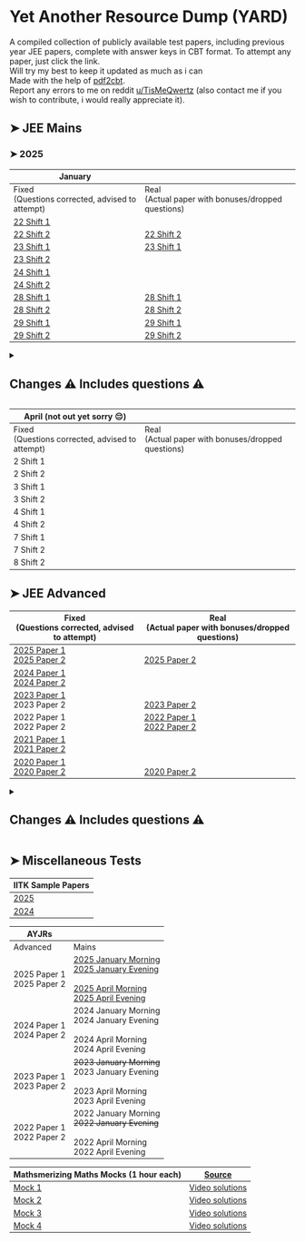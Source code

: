 # Yet Another Resource Dump (YARD)
A compiled collection of publicly available test papers, including previous year JEE papers, complete with answer keys in CBT format. To attempt any paper, just click the link.
<br>Will try my best to keep it updated as much as i can
<br>Made with the help of [pdf2cbt](https://pdf2cbt.vercel.app/).
<br>Report any errors to me on reddit [u/TisMeQwertz](https://www.reddit.com/user/TisMeQwertz/) (also contact me if you wish to contribute, i would really appreciate it).
## ➤ JEE Mains

### ➤ 2025
| January                                                |                                                       |
| ------------------------------------------------------ | ----------------------------------------------------- |
| Fixed<br>(Questions corrected, advised to attempt) | Real<br>(Actual paper with bonuses/dropped questions) |
| [22 Shift 1](https://pdf2cbt.vercel.app/cbt/interface/?zipurl=https://github.com/QwertzG/JEEMain-UA/blob/main/2025-J-22s1.zip)                                             |                                                       |
| [22 Shift 2](https://pdf2cbt.vercel.app/cbt/interface/?zipurl=https://github.com/QwertzG/JEEMain-UA/blob/main/2025-J-22s2-fixed.zip)                                             | [22 Shift 2](https://pdf2cbt.vercel.app/cbt/interface/?zipurl=https://github.com/QwertzG/JEEMain-UA/blob/main/2025-J-22s2-real.zip)                                            |
| [23 Shift 1](https://pdf2cbt.vercel.app/cbt/interface/?zipurl=https://github.com/QwertzG/JEEMain-UA/blob/main/2025-J-23s1-fixed.zip)                                             | [23 Shift 1](https://pdf2cbt.vercel.app/cbt/interface/?zipurl=https://github.com/QwertzG/JEEMain-UA/blob/main/2025-J-23s1-real.zip)                                            |
| [23 Shift 2](https://pdf2cbt.vercel.app/cbt/interface/?zipurl=https://github.com/QwertzG/JEEMain-UA/blob/main/2025-J-23s2.zip)                                             |                                                       |
| [24 Shift 1](https://pdf2cbt.vercel.app/cbt/interface/?zipurl=https://github.com/QwertzG/JEEMain-UA/blob/main/2025-J-24s1.zip)                                             |                                                       |
| [24 Shift 2](https://pdf2cbt.vercel.app/cbt/interface/?zipurl=https://github.com/QwertzG/JEEMain-UA/blob/main/2025-J-24s2.zip)                                             |                                                       |
| [28 Shift 1](https://pdf2cbt.vercel.app/cbt/interface/?zipurl=https://github.com/QwertzG/JEEMain-UA/blob/main/2025-J-28s1-fixed.zip)                                             | [28 Shift 1](https://pdf2cbt.vercel.app/cbt/interface/?zipurl=https://github.com/QwertzG/JEEMain-UA/blob/main/2025-J-28s1-real.zip)                                            |
| [28 Shift 2](https://pdf2cbt.vercel.app/cbt/interface/?zipurl=https://github.com/QwertzG/JEEMain-UA/blob/main/2025-J-28s2-fixed.zip)                                             | [28 Shift 2](https://pdf2cbt.vercel.app/cbt/interface/?zipurl=https://github.com/QwertzG/JEEMain-UA/blob/main/2025-J-28s2-real.zip)                                            |
| [29 Shift 1](https://pdf2cbt.vercel.app/cbt/interface/?zipurl=https://github.com/QwertzG/JEEMain-UA/blob/main/2025-J-29s1-fixed.zip)                                             | [29 Shift 1](https://pdf2cbt.vercel.app/cbt/interface/?zipurl=https://github.com/QwertzG/JEEMain-UA/blob/main/2025-J-29s1-real.zip)                                            |
| [29 Shift 2](https://pdf2cbt.vercel.app/cbt/interface/?zipurl=https://github.com/QwertzG/JEEMain-UA/blob/main/reup2025-J-29s2-fixed.zip)                                             | [29 Shift 2](https://pdf2cbt.vercel.app/cbt/interface/?zipurl=https://github.com/QwertzG/JEEMain-UA/blob/main/reup2025-J-29s2-real.zip)                                            |

<details>
  <summary><h2> Changes ⚠️ Includes questions ⚠️ </h2></summary>
  
  ### ➤ 22 Shift 2
  Real question (Dropped)
  ![Real question](https://github.com/QwertzG/Test/blob/main/2025-J-22s2-real.png)

  Corrected quesiton
  ![Corrected question](https://github.com/QwertzG/Test/blob/main/2025-J-22s2-fixed.png)

 ### ➤ 23 Shift 1
  Real question (Dropped)
  ![Real question](https://github.com/QwertzG/Test/blob/main/2025-J-23s1-real.png)

  Corrected quesiton
  ![Corrected question](https://github.com/QwertzG/Test/blob/main/2025-J-23s1-fixed.png)

 ### ➤ 28 Shift 1
  Real question (Multiple correct)
  ![Real question](https://github.com/QwertzG/Test/blob/main/2025-J-28s1-real.png)

  Corrected quesiton
  <br>![Corrected question](https://github.com/QwertzG/Test/blob/main/2025-J-28s1-fixed.png)

 ### ➤ 28 Shift 2
  Real question (Dropped)
  ![Real question](https://github.com/QwertzG/Test/blob/main/2025-J-28s2-real.png)

  Corrected quesiton
  ![Corrected question](https://github.com/QwertzG/Test/blob/main/2025-J-28s2-fixed.png)

  
 ### ➤ 29 Shift 1
  Real question (Dropped)
  ![Real question](https://github.com/QwertzG/Test/blob/main/2025-J-29s1-real.png)

  Corrected quesiton
  ![Corrected question](https://github.com/QwertzG/Test/blob/main/2025-J-29s1-fixed.png)

   ### ➤ 29 Shift 2
  Real question (Dropped)
  ![Real question](https://github.com/QwertzG/Test/blob/main/2025-J-29s2-real-10.png)

  Corrected quesiton
  ![Corrected question](https://github.com/QwertzG/Test/blob/main/2025-J-29s2-fixed-10.png)


  Real question (Dropped)
  ![Real question](https://github.com/QwertzG/Test/blob/main/2025-J-29s2-real-43.png)

  Corrected quesiton
  ![Corrected question](https://github.com/QwertzG/Test/blob/main/2025-J-29s2-fixed-43.png)
</details>

| April (not out yet sorry 😔)                                                  |                                                       |
| ------------------------------------------------------ | ----------------------------------------------------- |
| Fixed<br>(Questions corrected, advised to attempt) | Real<br>(Actual paper with bonuses/dropped questions) |
| 2 Shift 1                                              |                                                       |
| 2 Shift 2                                              |                                                       |
| 3 Shift 1                                              |                                                       |
| 3 Shift 2                                              |                                                       |
| 4 Shift 1                                              |                                                       |
| 4 Shift 2                                              |                                                       |
| 7 Shift 1                                              |                                                       |
| 7 Shift 2                                              |                                                       |
| 8 Shift 2                                              |                                                       |

## ➤ JEE Advanced
| Fixed<br>(Questions corrected, advised to attempt)| Real<br>(Actual paper with bonuses/dropped questions)|
| ------------------------------| -------------------------------------------------- |
| [2025 Paper 1](https://pdf2cbt.vercel.app/cbt/interface/?zipurl=https://github.com/QwertzG/pdf2cbt-uploads/blob/main/JA-PYQ-2025-1.zip)<br>[2025 Paper 2](https://pdf2cbt.vercel.app/cbt/interface/?zipurl=https://github.com/QwertzG/pdf2cbt-uploads/blob/main/JA-PYQ-2025-P2-fixed.zip) | <br>[2025 Paper 2](https://pdf2cbt.vercel.app/cbt/interface/?zipurl=https://github.com/QwertzG/pdf2cbt-uploads/blob/main/JA-PYQ-2025-P2.zip)|
| [2024 Paper 1](https://pdf2cbt.vercel.app/cbt/interface/?zipurl=https://github.com/QwertzG/pdf2cbt-uploads/blob/main/JA-PYQ-2024-P1.zip)<br>[2024 Paper 2](https://pdf2cbt.vercel.app/cbt/interface/?zipurl=https://github.com/QwertzG/pdf2cbt-uploads/blob/main/JA-PYQ-2024-P2.zip)||
| [2023 Paper 1](https://pdf2cbt.vercel.app/cbt/interface/?zipurl=https://github.com/QwertzG/pdf2cbt-uploads/blob/main/JA-PYQ-2023-1.zip)<br>2023 Paper 2                                                                                                                                   | <br>[2023 Paper 2](https://pdf2cbt.vercel.app/cbt/interface/?zipurl=https://github.com/QwertzG/pdf2cbt-uploads/blob/main/JA-PYQ-2023-2.zip)                                                                                                                                        |
| 2022 Paper 1<br>2022 Paper 2                                                                                                                                                                                                                                                              | [2022 Paper 1](https://pdf2cbt.vercel.app/cbt/interface/?zipurl=https://github.com/QwertzG/pdf2cbt-uploads/blob/main/JA-PYQ-2022-1.zip)<br>[2022 Paper 2](https://pdf2cbt.vercel.app/cbt/interface/?zipurl=https://github.com/QwertzG/pdf2cbt-uploads/blob/main/JA-PYQ-2022-2.zip) |
| [2021 Paper 1](https://pdf2cbt.vercel.app/cbt/interface/?zipurl=https://github.com/QwertzG/pdf2cbt-uploads/blob/main/JA-PYQ-2021-P1.zip)<br>[2021 Paper 2](https://pdf2cbt.vercel.app/cbt/interface/?zipurl=https://github.com/QwertzG/pdf2cbt-uploads/blob/main/JA-PYQ-2021-P2.zip)      |                                                                                                                                                                                                                                                                                    |
| [2020 Paper 1](https://pdf2cbt.vercel.app/cbt/interface/?zipurl=https://github.com/QwertzG/pdf2cbt-uploads/blob/main/JA-PYQ-2020-P1.zip)<br>[2020 Paper 2](https://pdf2cbt.vercel.app/cbt/interface/?zipurl=https://github.com/QwertzG/pdf2cbt-uploads/blob/main/JA-PYQ-2020-P2-fixed.zip)                                                                                                                                  | <br>[2020 Paper 2](https://pdf2cbt.vercel.app/cbt/interface/?zipurl=https://github.com/QwertzG/pdf2cbt-uploads/blob/main/JA-PYQ-2020-P2.zip)                                                                                                                                       |

<details>
  <summary><h2> Changes ⚠️ Includes questions ⚠️ </h2></summary>
  
  ### ➤ 2025 Paper 2
  Real question (Dropped)
  ![Real question](https://github.com/QwertzG/Test/blob/main/JA-PYQ-2025-P2-real.png)

  Corrected quesiton
  ![Corrected question](https://github.com/QwertzG/Test/blob/main/JA-PYQ-2025-P2-fixed.png)
</details>

## ➤ Miscellaneous Tests
| IITK Sample Papers |
| ------------------ |
| [2025](https://pdf2cbt.vercel.app/cbt/interface/?zipurl=https://github.com/QwertzG/pdf2cbt-uploads/blob/main/2025+iitk+sample+paper.zip)               |
| [2024](https://pdf2cbt.vercel.app/cbt/interface/?zipurl=https://github.com/QwertzG/pdf2cbt-uploads/blob/main/2024+iitk+sample+paper.zip)               |

| AYJRs                        |                                                                                                                                                                                                                                                                                                                                                                                                                                                                                                                                                                                                      |
| ---------------------------- | ---------------------------------------------------------------------------------------------------------------------------------------------------------------------------------------------------------------------------------------------------------------------------------------------------------------------------------------------------------------------------------------------------------------------------------------------------------------------------------------------------------------------------------------------------------------------------------------------------- |
| Advanced                     | Mains                                                                                                                                                                                                                                                                                                                                                                                                                                                                                                                                                                                                |
| 2025 Paper 1<br>2025 Paper 2 | [2025 January Morning](https://pdf2cbt.vercel.app/cbt/interface/?zipurl=https://github.com/QwertzG/pdf2cbt-uploads/blob/main/AYJR-JM25-J1.zip)<br>[2025 January Evening](https://pdf2cbt.vercel.app/cbt/interface/?zipurl=https://github.com/QwertzG/pdf2cbt-uploads/blob/main/AYJR-JM25-J2.zip)<br><br>[2025 April Morning](https://pdf2cbt.vercel.app/cbt/interface/?zipurl=https://github.com/QwertzG/pdf2cbt-uploads/blob/main/AYJR-JM25-A1.zip)<br>[2025 April Evening](https://pdf2cbt.vercel.app/cbt/interface/?zipurl=https://github.com/QwertzG/pdf2cbt-uploads/blob/main/AYJR-JM25-A2.zip) |
| 2024 Paper 1<br>2024 Paper 2 | 2024 January Morning<br>2024 January Evening<br><br>2024 April Morning<br>2024 April Evening                                                                                                                                                                                                                                                                                                                                                                                                                                                                                                         |
| 2023 Paper 1<br>2023 Paper 2 | ~~2023 January Morning~~<br>2023 January Evening<br><br>2023 April Morning<br>2023 April Evening                                                                                                                                                                                                                                                                                                                                                                                                                                                                                                     |
| 2022 Paper 1<br>2022 Paper 2 | 2022 January Morning<br>~~2022 January Evening~~<br><br>2022 April Morning<br>2022 April Evening                                                                                                                                                                                                                                                                                                                                                                                                                                                                                                     |

| Mathsmerizing Maths Mocks (1 hour each) | [Source](https://mathsmerizing.com/jee-advanced-preparation/)                                                          |
| --------------------------------------- | ---------------------------------------------------------------------------------------------------------------------- |
| [Mock 1](https://pdf2cbt.vercel.app/cbt/interface/?zipurl=https://github.com/QwertzG/pdf2cbt-uploads/blob/main/MATHSMERIZING-1.zip)                                  | [Video solutions](https://mathsmerizing.com/wp-content/uploads/2024/04/Jee-Advanced-2024-Mock-Test-1-Key-solution.pdf) |
| [Mock 2](https://pdf2cbt.vercel.app/cbt/interface/?zipurl=https://github.com/QwertzG/pdf2cbt-uploads/blob/main/MATHSMERIZING-2.zip)                                  | [Video solutions](https://mathsmerizing.com/wp-content/uploads/2024/04/Mock-2-solutions.pdf)                           |
| [Mock 3](https://pdf2cbt.vercel.app/cbt/interface/?zipurl=https://github.com/QwertzG/pdf2cbt-uploads/blob/main/MATHSMERIZING-3.zip)                                  | [Video solutions](https://mathsmerizing.com/wp-content/uploads/2024/05/Mock-3-solutions.pdf)                           |
| [Mock 4](https://pdf2cbt.vercel.app/cbt/interface/?zipurl=https://github.com/QwertzG/pdf2cbt-uploads/blob/main/MATHSMERIZING-4.zip)                                  | [Video solutions](https://mathsmerizing.com/wp-content/uploads/2024/05/JEE-Advanced-2024-Mock-4-solution.pdf)          |
